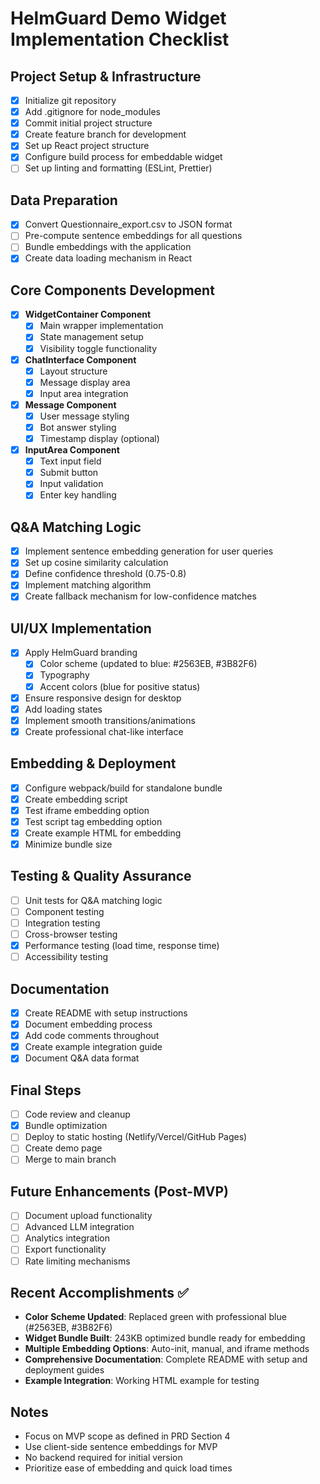 # HelmGuard Demo Widget Implementation Checklist

<!-- Purpose: This checklist tracks the implementation progress of the HelmGuard Demo Widget MVP as outlined in the PRD -->

## Project Setup & Infrastructure
- [x] Initialize git repository
- [x] Add .gitignore for node_modules
- [x] Commit initial project structure
- [x] Create feature branch for development
- [x] Set up React project structure
- [x] Configure build process for embeddable widget
- [ ] Set up linting and formatting (ESLint, Prettier)

## Data Preparation
- [x] Convert Questionnaire_export.csv to JSON format
- [ ] Pre-compute sentence embeddings for all questions
- [ ] Bundle embeddings with the application
- [x] Create data loading mechanism in React

## Core Components Development
- [x] **WidgetContainer Component**
  - [x] Main wrapper implementation
  - [x] State management setup
  - [x] Visibility toggle functionality
  
- [x] **ChatInterface Component**
  - [x] Layout structure
  - [x] Message display area
  - [x] Input area integration
  
- [x] **Message Component**
  - [x] User message styling
  - [x] Bot answer styling
  - [x] Timestamp display (optional)
  
- [x] **InputArea Component**
  - [x] Text input field
  - [x] Submit button
  - [x] Input validation
  - [x] Enter key handling

## Q&A Matching Logic
- [x] Implement sentence embedding generation for user queries
- [x] Set up cosine similarity calculation
- [x] Define confidence threshold (0.75-0.8)
- [x] Implement matching algorithm
- [x] Create fallback mechanism for low-confidence matches

## UI/UX Implementation
- [x] Apply HelmGuard branding
  - [x] Color scheme (updated to blue: #2563EB, #3B82F6)
  - [x] Typography
  - [x] Accent colors (blue for positive status)
- [x] Ensure responsive design for desktop
- [x] Add loading states
- [x] Implement smooth transitions/animations
- [x] Create professional chat-like interface

## Embedding & Deployment
- [x] Configure webpack/build for standalone bundle
- [x] Create embedding script
- [x] Test iframe embedding option
- [x] Test script tag embedding option
- [x] Create example HTML for embedding
- [x] Minimize bundle size

## Testing & Quality Assurance
- [ ] Unit tests for Q&A matching logic
- [ ] Component testing
- [ ] Integration testing
- [ ] Cross-browser testing
- [x] Performance testing (load time, response time)
- [ ] Accessibility testing

## Documentation
- [x] Create README with setup instructions
- [x] Document embedding process
- [x] Add code comments throughout
- [x] Create example integration guide
- [x] Document Q&A data format

## Final Steps
- [ ] Code review and cleanup
- [x] Bundle optimization
- [ ] Deploy to static hosting (Netlify/Vercel/GitHub Pages)
- [ ] Create demo page
- [ ] Merge to main branch

## Future Enhancements (Post-MVP)
- [ ] Document upload functionality
- [ ] Advanced LLM integration
- [ ] Analytics integration
- [ ] Export functionality
- [ ] Rate limiting mechanisms

## Recent Accomplishments ✅
- **Color Scheme Updated**: Replaced green with professional blue (#2563EB, #3B82F6)
- **Widget Bundle Built**: 243KB optimized bundle ready for embedding
- **Multiple Embedding Options**: Auto-init, manual, and iframe methods
- **Comprehensive Documentation**: Complete README with setup and deployment guides
- **Example Integration**: Working HTML example for testing

## Notes
- Focus on MVP scope as defined in PRD Section 4
- Use client-side sentence embeddings for MVP
- No backend required for initial version
- Prioritize ease of embedding and quick load times 